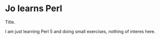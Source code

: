 # Jo learns Perl  
  
  Title.  
    
  I am just learning Perl 5 and doing small exercises, nothing of interes here.
